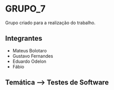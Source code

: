 # GRUPO_7
Grupo criado para a realização do trabalho.

## Integrantes

- Mateus Bolotaro
- Gustavo Fernandes
- Eduardo Odelon
- Fábio

## Temática --> Testes de Software
